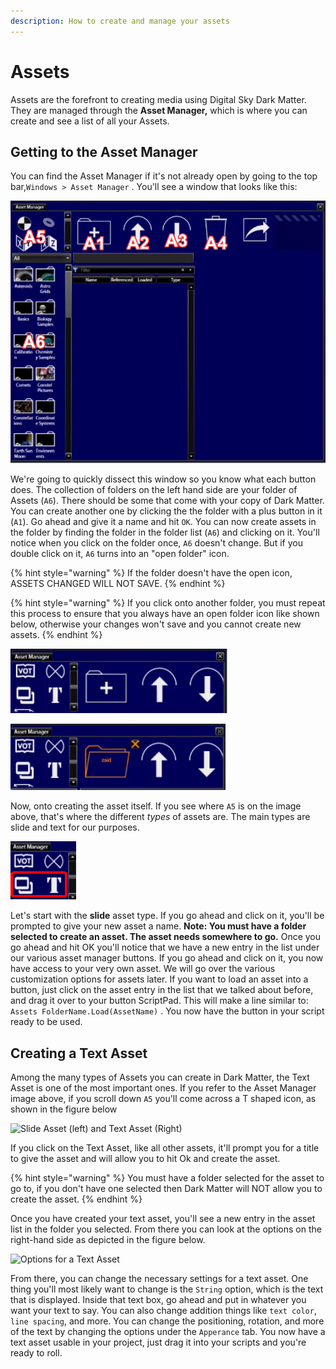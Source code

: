 ```yaml
---
description: How to create and manage your assets
---
```


# Assets

Assets are the forefront to creating media using Digital Sky Dark Matter. They are managed through the **Asset Manager,** which is where you can create and see a list of all your Assets.

## Getting to the Asset Manager

You can find the Asset Manager if it's not already open by going to the top bar,`Windows > Asset Manager` . You'll see a window that looks like this: 

![The Asset Manager](../.gitbook/assets/image%20%282%29.png)

We're going to quickly dissect this window so you know what each button does. The collection of folders on the left hand side are your folder of Assets \(`A6`\). There should be some that come with your copy of Dark Matter. You can create another one by clicking the the folder with a plus button in it \(`A1`\). Go ahead and give it a name and hit `OK`. You can now create assets in the folder by finding the folder in the folder list \(`A6`\) and clicking on it. You'll notice when you click on the folder once, `A6` doesn't change. But if you double click on it, `A6` turns into an "open folder" icon.

{% hint style="warning" %}
If the folder doesn't have the open icon, ASSETS CHANGED WILL NOT SAVE. 
{% endhint %}

{% hint style="warning" %}
If you click onto another folder, you must repeat this process to ensure that you always have an open folder icon like shown below, otherwise your changes won't save and you cannot create new assets.
{% endhint %}

![Closed folder icon](../.gitbook/assets/image%20%285%29.png)

![Open folder icon](../.gitbook/assets/image%20%283%29.png)

Now, onto creating the asset itself. If you see where `A5` is on the image above, that's where the different _types_ of assets are. The main types are slide and text for our purposes. 

![Slide and Text \(left and right\)](../.gitbook/assets/image%20%2810%29.png)

Let's start with the **slide** asset type. If you go ahead and click on it, you'll be prompted to give your new asset a name. **Note: You must have a folder selected to create an asset. The asset needs somewhere to go.** Once you go ahead and hit OK you'll notice that we have a new entry in the list under our various asset manager buttons. If you go ahead and click on it, you now have access to your very own asset. We will go over the various customization options for assets later. If you want to load an asset into a button, just click on the asset entry in the list that we talked about before, and drag it over to your button ScriptPad. This will make a line similar to: `Assets FolderName.Load(AssetName)` . You now have the button in your script ready to be used.



## Creating a Text Asset

Among the many types of Assets you can create in Dark Matter, the Text Asset is one of the most important ones. If you refer to the Asset Manager image above, if you scroll down `A5` you'll come across a T shaped icon, as shown in the figure below 

![Slide Asset \(left\) and Text Asset \(Right\)](../.gitbook/assets/image%20%2812%29.png)

If you click on the Text Asset, like all other assets, it'll prompt you for a title to give the asset and will allow you to hit Ok and create the asset.

{% hint style="warning" %}
You must have a folder selected for the asset to go to, if you don't have one selected then Dark Matter will NOT allow you to create the asset.
{% endhint %}

Once you have created your text asset, you'll see a new entry in the asset list in the folder you selected. From there you can look at the options on the right-hand side as depicted in the figure below. 

![Options for a Text Asset](../.gitbook/assets/image%20%2813%29.png)

From there, you can change the necessary settings for a text asset. One thing you'll most likely want to change is the `String` option, which is the text that is displayed. Inside that text box, go ahead and put in whatever you want your text to say. You can also change addition things like `text color`, `line spacing`, and more. You can change the positioning, rotation, and more of the text by changing the options under the `Apperance` tab. You now have a text asset usable in your project, just drag it into your scripts and you're ready to roll.

